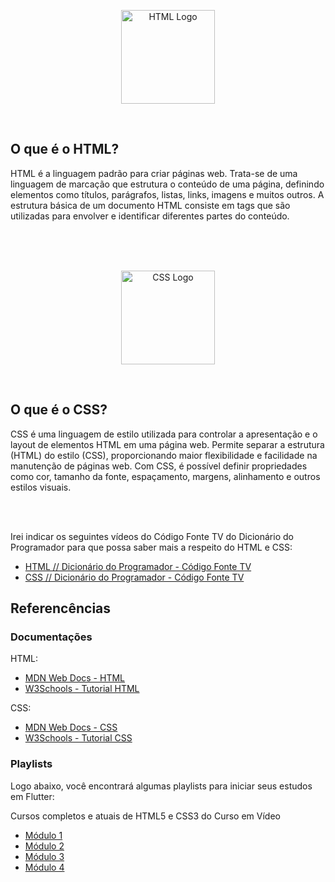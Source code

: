 <p align="center">
    <image src="../../logos/html-logo.png" height="150px" alt="HTML Logo" />
</p>

</br>

## O que é o HTML?

HTML é a linguagem padrão para criar páginas web. Trata-se de uma linguagem de marcação que estrutura o conteúdo de uma página, definindo elementos como títulos, parágrafos, listas, links, imagens e muitos outros. A estrutura básica de um documento HTML consiste em tags que são utilizadas para envolver e identificar diferentes partes do conteúdo.

</br>
</br>
</br>

<p align="center">
    <image src="../../logos/css-logo.png" height="150px" alt="CSS Logo" />
</p>

</br>

## O que é o CSS?

CSS é uma linguagem de estilo utilizada para controlar a apresentação e o layout de elementos HTML em uma página web. Permite separar a estrutura (HTML) do estilo (CSS), proporcionando maior flexibilidade e facilidade na manutenção de páginas web. Com CSS, é possível definir propriedades como cor, tamanho da fonte, espaçamento, margens, alinhamento e outros estilos visuais.

</br>
</br>

Irei indicar os seguintes vídeos do Código Fonte TV do Dicionário do Programador para que possa saber mais a respeito do HTML e CSS:

- [HTML // Dicionário do Programador - Código Fonte TV](https://youtu.be/4dQtz1PpY9A?si=3Dj5qAKxyAM1zK76/)
- [CSS // Dicionário do Programador - Código Fonte TV](https://youtu.be/229xfk3EEM8?si=IKvrp1tWw5FUKWG3/)

## Referencências

### Documentações

HTML:
- [MDN Web Docs - HTML](https://developer.mozilla.org/pt-BR/docs/Web/HTML/)
- [W3Schools - Tutorial HTML](https://www.w3schools.com/css/)

CSS:
- [MDN Web Docs - CSS](https://developer.mozilla.org/pt-BR/docs/Web/CSS/)
- [W3Schools - Tutorial CSS](https://www.w3schools.com/html/)

### Playlists

Logo abaixo, você encontrará algumas playlists para iniciar seus estudos em Flutter:

Cursos completos e atuais de HTML5 e CSS3 do Curso em Vídeo

-   [Módulo 1](https://www.youtube.com/playlist?list=PLHz_AreHm4dkZ9-atkcmcBaMZdmLHft8n/)
-   [Módulo 2](https://www.youtube.com/watch?v=vPNIAJ9B4hg&list=PLHz_AreHm4dlUpEXkY1AyVLQGcpSgVF8s/)
-   [Módulo 3](https://www.youtube.com/watch?v=ofFgnDtn_1c&list=PLHz_AreHm4dmcAviDwiGgHbeEJToxbOpZ/)
-   [Módulo 4](https://www.youtube.com/watch?v=zHKHMmEG9vE&list=PLHz_AreHm4dkcVCk2Bn_fdVQ81Fkrh6WT/)
